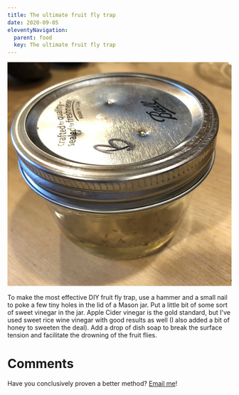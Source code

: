 ```yaml
---
title: The ultimate fruit fly trap
date: 2020-09-05
eleventyNavigation:
  parent: food
  key: The ultimate fruit fly trap
---
```

![The trap](trap.jpeg)

To make the most effective DIY fruit fly trap, use a hammer and a small nail to poke a few tiny holes in the lid of a Mason jar. Put a little bit of some sort of sweet vinegar in the jar. Apple Cider vinegar is the gold standard, but I've used sweet rice wine vinegar with good results as well (I also added a bit of honey to sweeten the deal). Add a drop of dish soap to break the surface tension and facilitate the drowning of the fruit flies.

# Comments

Have you conclusively proven a better method? [Email me](jg@theTidBits)!
